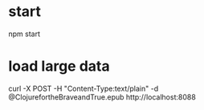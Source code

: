 # start
npm start

# load large data
curl -X POST -H "Content-Type:text/plain"  -d @ClojurefortheBraveandTrue.epub http://localhost:8088
